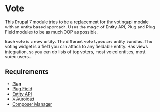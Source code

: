 # Vote

This Drupal 7 module tries to be a replacement for the votingapi module with an
entity based approach. Uses the magic of Entity API, Plug and Plug Field
modules to be as much OOP as possible.

Each vote is a new entity. The different vote types are entity bundles. The
voting widget is a field you can attach to any fieldable entity. Has views
integration, so you can do lists of top voters, most voted entities, most voted
users...

## Requirements
* [Plug](https://drupal.org/project/plug)
* [Plug Field](https://drupal.org/project/plug_field)
* [Entity API](https://drupal.org/project/entity)
* [X Autoload](https://www.drupal.org/project/xautoload)
* [Composer Manager](https://www.drupal.org/project/composer_manager)
